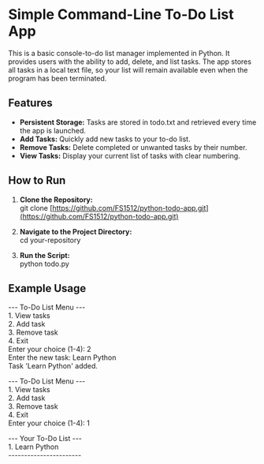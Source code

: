 # **Simple Command-Line To-Do List App**

This is a basic console-to-do list manager implemented in Python. It provides users with the ability to add, delete, and list tasks. The app stores all tasks in a local text file, so your list will remain available even when the program has been terminated.

## **Features**

* **Persistent Storage:** Tasks are stored in todo.txt and retrieved every time the app is launched.  
* **Add Tasks:** Quickly add new tasks to your to-do list.  
* **Remove Tasks:** Delete completed or unwanted tasks by their number.  
* **View Tasks:** Display your current list of tasks with clear numbering.

## **How to Run**

1. **Clone the Repository:**  
   git clone [https://github.com/FS1512/python-todo-app.git](https://github.com/FS1512/python-todo-app.git)

2. **Navigate to the Project Directory:**  
   cd your-repository

3. **Run the Script:**  
   python todo.py

## **Example Usage**

\--- To-Do List Menu \---  
1\. View tasks  
2\. Add task  
3\. Remove task  
4\. Exit  
Enter your choice (1-4): 2  
Enter the new task: Learn Python  
Task 'Learn Python' added.

\--- To-Do List Menu \---  
1\. View tasks  
2\. Add task  
3\. Remove task  
4\. Exit  
Enter your choice (1-4): 1

\--- Your To-Do List \---  
1\. Learn Python  
\-----------------------  
